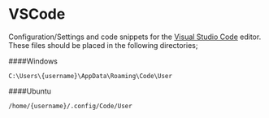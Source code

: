 # VSCode
Configuration/Settings and code snippets for the 
[Visual Studio Code](https://code.visualstudio.com/)
editor. These files should be placed in the following directories;

####Windows

`C:\Users\{username}\AppData\Roaming\Code\User`

####Ubuntu

`/home/{username}/.config/Code/User`